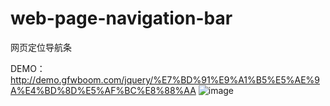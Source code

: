 # web-page-navigation-bar
网页定位导航条

DEMO：http://demo.gfwboom.com/jquery/%E7%BD%91%E9%A1%B5%E5%AE%9A%E4%BD%8D%E5%AF%BC%E8%88%AA
![image](https://gfwboom.b0.upaiyun.com/usr/uploads/2016/11/1437983294.jpg)
